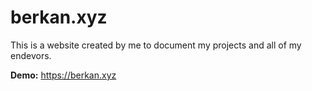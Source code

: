 # berkan.xyz
This is a website created by me to document my projects and all of my endevors.

**Demo:** https://berkan.xyz
